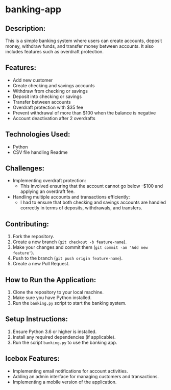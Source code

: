 # banking-app

## Description:
This is a simple banking system where users can create accounts, deposit money, withdraw funds, and transfer money between accounts. It also includes features such as overdraft protection.

## Features:
- Add new customer
- Create checking and savings accounts
- Withdraw from checking or savings
- Deposit into checking or savings
- Transfer between accounts
- Overdraft protection with $35 fee
- Prevent withdrawal of more than $100 when the balance is negative
- Account deactivation after 2 overdrafts

## Technologies Used:
- Python
- CSV file handling
Readme
## Challenges:
- Implementing overdraft protection:
  - This involved ensuring that the account cannot go below -$100 and applying an overdraft fee.
- Handling multiple accounts and transactions efficiently:
  - I had to ensure that both checking and savings accounts are handled correctly in terms of deposits, withdrawals, and transfers.
## Contributing:
1. Fork the repository.
2. Create a new branch (`git checkout -b feature-name`).
3. Make your changes and commit them (`git commit -am 'Add new feature'`).
4. Push to the branch (`git push origin feature-name`).
5. Create a new Pull Request.

## How to Run the Application:
1. Clone the repository to your local machine.
2. Make sure you have Python installed.
3. Run the `banking.py` script to start the banking system.

## Setup Instructions:
1. Ensure Python 3.6 or higher is installed.
2. Install any required dependencies (if applicable).
3. Run the script `banking.py` to use the banking app.

## Icebox Features:
- Implementing email notifications for account activities.
- Adding an admin interface for managing customers and transactions.
- Implementing a mobile version of the application.
